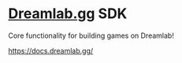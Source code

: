 # [Dreamlab.gg](https://dreamlab.gg/) SDK

Core functionality for building games on Dreamlab!

https://docs.dreamlab.gg/
